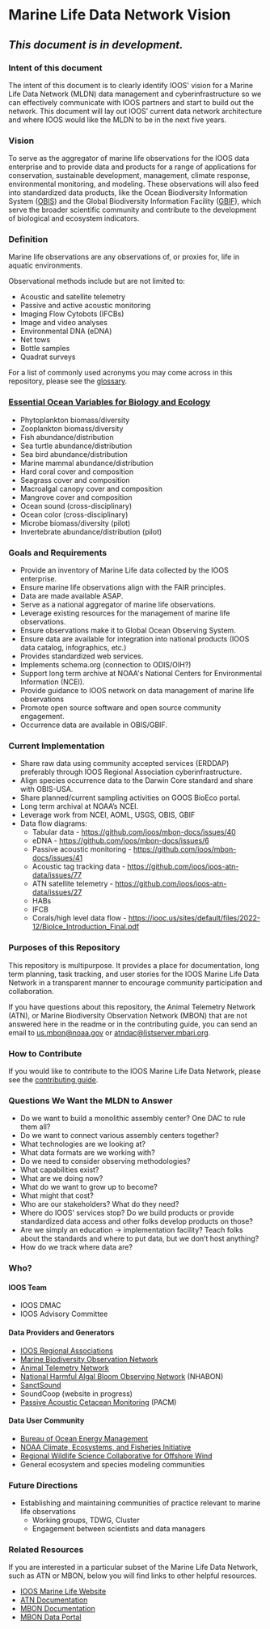 # Marine Life Data Network Vision
## *This document is in development.*

### Intent of this document
The intent of this document is to clearly identify IOOS' vision for a Marine Life Data Network (MLDN) data management and cyberinfrastructure so we can effectively communicate with IOOS partners and start to build out the network. This document will lay out IOOS’ current data network architecture and where IOOS would like the MLDN to be in the next five years.

### Vision
To serve as the aggregator of marine life observations for the IOOS data enterprise and to provide data and products for a range of applications for conservation, sustainable development, management, climate response, environmental monitoring, and modeling. These observations will also feed into standardized data products, like the Ocean Biodiversity Information System ([OBIS](https://obis.org)) and the Global Biodiversity Information Facility ([GBIF](https://www.gbif.org)), which serve the broader scientific community and contribute to the development of biological and ecosystem indicators.

### Definition
Marine life observations are any observations of, or proxies for, life in aquatic environments.

Observational methods include but are not limited to:
- Acoustic and satellite telemetry
- Passive and active acoustic monitoring
- Imaging Flow Cytobots (IFCBs)
- Image and video analyses
- Environmental DNA (eDNA)
- Net tows
- Bottle samples
- Quadrat surveys

For a list of commonly used acronyms you may come across in this repository, please see the [glossary](https://github.com/ioos/marine_life_data_network/blob/main/glossary.md).

### [Essential Ocean Variables for Biology and Ecology](https://goosocean.org/what-we-do/framework/essential-ocean-variables/)
- Phytoplankton biomass/diversity
- Zooplankton biomass/diversity
- Fish abundance/distribution
- Sea turtle abundance/distribution
- Sea bird abundance/distribution
- Marine mammal abundance/distribution
- Hard coral cover and composition
- Seagrass cover and composition
- Macroalgal canopy cover and composition
- Mangrove cover and composition
- Ocean sound (cross-disciplinary)
- Ocean color (cross-disciplinary)
- Microbe biomass/diversity (pilot)
- Invertebrate abundance/distribution (pilot)

### Goals and Requirements
- Provide an inventory of Marine Life data collected by the IOOS enterprise.
- Ensure marine life observations align with the FAIR principles.
- Data are made available ASAP.
- Serve as a national aggregator of marine life observations.
- Leverage existing resources for the management of marine life observations.
- Ensure observations make it to Global Ocean Observing System.
- Ensure data are available for integration into national products (IOOS data catalog, infographics, etc.)
- Provides standardized web services.
- Implements schema.org (connection to ODIS/OIH?)
- Support long term archive at NOAA's National Centers for Environmental Information (NCEI).
- Provide guidance to IOOS network on data management of marine life observations
- Promote open source software and open source community engagement.
- Occurrence data are available in OBIS/GBIF.

### Current Implementation
- Share raw data using community accepted services (ERDDAP) preferably through IOOS Regional Association cyberinfrastructure. 
- Align species occurrence data to the Darwin Core standard and share with OBIS-USA.
- Share planned/current sampling activities on GOOS BioEco portal.
- Long term archival at NOAA’s NCEI.
- Leverage work from NCEI, AOML, USGS, OBIS, GBIF
- Data flow diagrams:
  - Tabular data - https://github.com/ioos/mbon-docs/issues/40
  - eDNA - https://github.com/ioos/mbon-docs/issues/6
  - Passive acoustic monitoring - https://github.com/ioos/mbon-docs/issues/41
  - Acoustic tag tracking data - https://github.com/ioos/ioos-atn-data/issues/77
  - ATN satellite telemetry - https://github.com/ioos/ioos-atn-data/issues/27 
  - HABs
  - IFCB
  - Corals/high level data flow - https://iooc.us/sites/default/files/2022-12/BioIce_Introduction_Final.pdf

### Purposes of this Repository
This repository is multipurpose. It provides a place for documentation, long term planning, task tracking, and user stories for the IOOS Marine Life Data Network in a transparent manner to encourage community participation and collaboration.

If you have questions about this repository, the Animal Telemetry Network (ATN), or Marine Biodiversity Observation Network (MBON) that are not answered here in the readme or in the contributing guide, you can send an email to us.mbon@noaa.gov or atndac@listserver.mbari.org.
 
### How to Contribute
If you would like to contribute to the IOOS Marine Life Data Network, please see the [contributing guide](https://github.com/ioos/marine_life_data_network/blob/main/contributing.md).
 
### Questions We Want the MLDN to Answer
- Do we want to build a monolithic assembly center? One DAC to rule them all?
- Do we want to connect various assembly centers together?
- What technologies are we looking at?
- What data formats are we working with?
- Do we need to consider observing methodologies?
- What capabilities exist?
- What are we doing now?
- What do we want to grow up to become?
- What might that cost?
- Who are our stakeholders? What do they need?
- Where do IOOS' services stop? Do we build products or provide standardized data access and other folks develop products on those?
- Are we simply an education → implementation facility? Teach folks about the standards and where to put data, but we don’t host anything?
- How do we track where data are?

### Who?
#### IOOS Team
- IOOS DMAC
- IOOS Advisory Committee

#### Data Providers and Generators
- [IOOS Regional Associations](https://ioos.noaa.gov/about/regional-associations/)
- [Marine Biodiversity Observation Network](https://marinebon.org)
- [Animal Telemetry Network](https://atn.ioos.us)
- [National Harmful Algal Bloom Observing Network](https://ioosassociation.org/nhabon/) (NHABON)
- [SanctSound](https://sanctsound.ioos.us)
- SoundCoop (website in progress)
- [Passive Acoustic Cetacean Monitoring](https://apps-nefsc.fisheries.noaa.gov/pacm/#/) (PACM)

#### Data User Community
- [Bureau of Ocean Energy Management](https://www.boem.gov/)
- [NOAA Climate, Ecosystems, and Fisheries Initiative](https://noaa-psl.github.io/cefi-cookbook/content/intro.html)
- [Regional Wildlife Science Collaborative for Offshore Wind](https://rwsc.org)
- General ecosystem and species modeling communities

### Future Directions
- Establishing and maintaining communities of practice relevant to marine life observations
  - Working groups, TDWG, Cluster
  - Engagement between scientists and data managers
 
### Related Resources
If you are interested in a particular subset of the Marine Life Data Network, such as ATN or MBON, below you will find links to other helpful resources.
- [IOOS Marine Life Website](https://ioos.noaa.gov/ioos-in-action/marine-life/)
- [ATN Documentation](https://github.com/ioos/ioos-atn-data)
- [MBON Documentation](https://ioos.github.io/mbon-docs/)
- [MBON Data Portal](https://mbon.ioos.us/)
